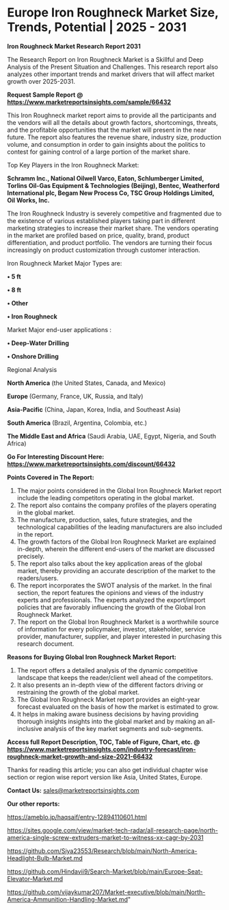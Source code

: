 # Europe Iron Roughneck Market Size, Trends, Potential | 2025 - 2031

<strong>Iron Roughneck Market Research Report 2031</strong>

The Research Report on Iron Roughneck Market is a Skillful and Deep Analysis of the Present Situation and Challenges. This research report also analyzes other important trends and market drivers that will affect market growth over 2025-2031.

<strong>Request Sample Report @ <a href=https://www.marketreportsinsights.com/sample/66432>https://www.marketreportsinsights.com/sample/66432</a></strong>

This Iron Roughneck market report aims to provide all the participants and the vendors will all the details about growth factors, shortcomings, threats, and the profitable opportunities that the market will present in the near future. The report also features the revenue share, industry size, production volume, and consumption in order to gain insights about the politics to contest for gaining control of a large portion of the market share.

Top Key Players in the Iron Roughneck Market:

<strong>Schramm Inc., National Oilwell Varco, Eaton, Schlumberger Limited, Torlins Oil-Gas Equipment & Technologies (Beijing), Bentec, Weatherford International plc, Begam New Process Co, TSC Group Holdings Limited, Oil Works, Inc.</strong>

The Iron Roughneck Industry is severely competitive and fragmented due to the existence of various established players taking part in different marketing strategies to increase their market share. The vendors operating in the market are profiled based on price, quality, brand, product differentiation, and product portfolio. The vendors are turning their focus increasingly on product customization through customer interaction.

Iron Roughneck Market Major Types are:

<strong>• 5 ft

• 8 ft

• Other

• Iron Roughneck</strong>

Market Major end-user applications :

<strong>• Deep-Water Drilling

• Onshore Drilling</strong>

Regional Analysis

</u><strong><b>North America</b></strong> (the United States, Canada, and Mexico)

<strong><b>Europe </b></strong>(Germany, France, UK, Russia, and Italy)

<strong><b>Asia-Pacific</b></strong> (China, Japan, Korea, India, and Southeast Asia)

<strong><b>South America</b></strong> (Brazil, Argentina, Colombia, etc.)

<strong><b>The Middle East and Africa</b></strong> (Saudi Arabia, UAE, Egypt, Nigeria, and South Africa)

<strong>Go For Interesting Discount Here: <a href=https://www.marketreportsinsights.com/discount/66432>https://www.marketreportsinsights.com/discount/66432</a></strong>

<strong>Points Covered in The Report:</strong>
<ol>
  <li>The major points considered in the Global Iron Roughneck Market report include the leading competitors operating in the global market.</li>
  <li>The report also contains the company profiles of the players operating in the global market.</li>
  <li>The manufacture, production, sales, future strategies, and the technological capabilities of the leading manufacturers are also included in the report.</li>
  <li>The growth factors of the Global Iron Roughneck Market are explained in-depth, wherein the different end-users of the market are discussed precisely.</li>
  <li>The report also talks about the key application areas of the global market, thereby providing an accurate description of the market to the readers/users.</li>
  <li>The report incorporates the SWOT analysis of the market. In the final section, the report features the opinions and views of the industry experts and professionals. The experts analyzed the export/import policies that are favorably influencing the growth of the Global Iron Roughneck Market.</li>
  <li>The report on the Global Iron Roughneck Market is a worthwhile source of information for every policymaker, investor, stakeholder, service provider, manufacturer, supplier, and player interested in purchasing this research document.</li>
</ol>
<strong>Reasons for Buying Global Iron Roughneck Market Report:</strong>

<ol>
  <li>The report offers a detailed analysis of the dynamic competitive landscape that keeps the reader/client well ahead of the competitors.</li>
  <li>It also presents an in-depth view of the different factors driving or restraining the growth of the global market.</li>
  <li>The Global Iron Roughneck Market report provides an eight-year forecast evaluated on the basis of how the market is estimated to grow.</li>
  <li>It helps in making aware business decisions by having providing thorough insights insights into the global market and by making an all-inclusive analysis of the key market segments and sub-segments.</li>
</ol>
<strong>Access full Report Description, TOC, Table of Figure, Chart, etc. @ <a href=https://www.marketreportsinsights.com/industry-forecast/iron-roughneck-market-growth-and-size-2021-66432>https://www.marketreportsinsights.com/industry-forecast/iron-roughneck-market-growth-and-size-2021-66432</a></strong>


Thanks for reading this article; you can also get individual chapter wise section or region wise report version like Asia, United States, Europe.

<strong>Contact Us:</strong>
sales@marketreportsinsights.com

<strong>Our other reports:</strong>

<a href=https://ameblo.jp/haqsaif/entry-12894110601.html>https://ameblo.jp/haqsaif/entry-12894110601.html</a>

<a href=https://sites.google.com/view/market-tech-radar/all-research-page/north-america-single-screw-extruders-market-to-witness-xx-cagr-by-2031>https://sites.google.com/view/market-tech-radar/all-research-page/north-america-single-screw-extruders-market-to-witness-xx-cagr-by-2031</a>

<a href=https://github.com/Siya23553/Research/blob/main/North-America-Headlight-Bulb-Market.md>https://github.com/Siya23553/Research/blob/main/North-America-Headlight-Bulb-Market.md</a>

<a href=https://github.com/Hindavii9/Search-Market/blob/main/Europe-Seat-Elevator-Market.md>https://github.com/Hindavii9/Search-Market/blob/main/Europe-Seat-Elevator-Market.md</a>

<a href=https://github.com/vijaykumar207/Market-executive/blob/main/North-America-Ammunition-Handling-Market.md>https://github.com/vijaykumar207/Market-executive/blob/main/North-America-Ammunition-Handling-Market.md</a>"
